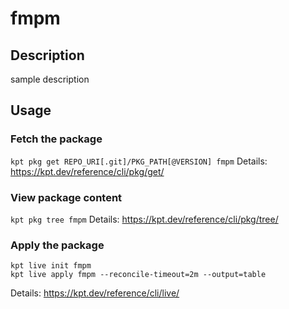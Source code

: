 # fmpm

## Description
sample description

## Usage

### Fetch the package
`kpt pkg get REPO_URI[.git]/PKG_PATH[@VERSION] fmpm`
Details: https://kpt.dev/reference/cli/pkg/get/

### View package content
`kpt pkg tree fmpm`
Details: https://kpt.dev/reference/cli/pkg/tree/

### Apply the package
```
kpt live init fmpm
kpt live apply fmpm --reconcile-timeout=2m --output=table
```
Details: https://kpt.dev/reference/cli/live/
